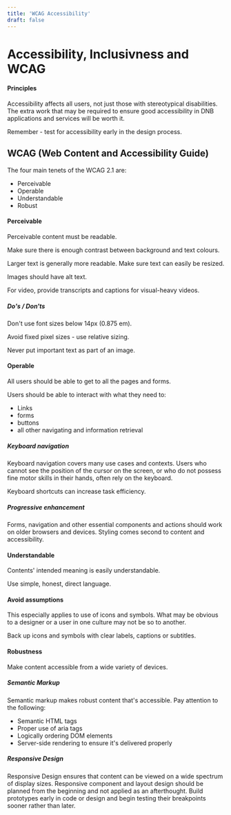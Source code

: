```yaml
---
title: 'WCAG Accessibility'
draft: false
---
```


# Accessibility, Inclusivness and WCAG

#### Principles

Accessibility affects all users, not just those with stereotypical disabilities. The extra work that may be required to ensure good accessibility in DNB applications and services will be worth it.

Remember - test for accessibility early in the design process.

## WCAG (Web Content and Accessibility Guide)

The four main tenets of the WCAG 2.1 are:

- Perceivable
- Operable
- Understandable
- Robust

#### Perceivable

Perceivable content must be readable.

Make sure there is enough contrast between background and text colours.

Larger text is generally more readable. Make sure text can easily be resized.

Images should have alt text.

For video, provide transcripts and captions for visual-heavy videos.

##### Do's / Don'ts

Don't use font sizes below 14px (0.875 em).

Avoid fixed pixel sizes - use relative sizing.

Never put important text as part of an image.

#### Operable

All users should be able to get to all the pages and forms.

Users should be able to interact with what they need to:

- Links
- forms
- buttons
- all other navigating and information retrieval

##### Keyboard navigation

Keyboard navigation covers many use cases and contexts. Users who cannot see the position of the cursor on the screen, or who do not possess fine motor skills in their hands, often rely on the keyboard.

Keyboard shortcuts can increase task efficiency.

##### Progressive enhancement

Forms, navigation and other essential components and actions should work on older browsers and devices. Styling comes second to content and accessibility.

#### Understandable

Contents' intended meaning is easily understandable.

Use simple, honest, direct language.

#### Avoid assumptions

This especially applies to use of icons and symbols. What may be obvious to a designer or a user in one culture may not be so to another.

Back up icons and symbols with clear labels, captions or subtitles.

#### Robustness

Make content accessible from a wide variety of devices.

##### Semantic Markup

Semantic markup makes robust content that's accessible. Pay attention to the following:

- Semantic HTML tags
- Proper use of aria tags
- Logically ordering DOM elements
- Server-side rendering to ensure it's delivered properly

##### Responsive Design

Responsive Design ensures that content can be viewed on a wide spectrum of display sizes.
Responsive component and layout design should be planned from the beginning and not applied as an afterthought. Build prototypes early in code or design and begin testing their breakpoints sooner rather than later.
